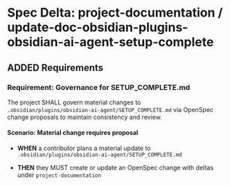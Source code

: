 # Spec Delta: project-documentation / update-doc-obsidian-plugins-obsidian-ai-agent-setup-complete

## ADDED Requirements

### Requirement: Governance for SETUP_COMPLETE.md

The project SHALL govern material changes to `.obsidian/plugins/obsidian-ai-agent/SETUP_COMPLETE.md` via OpenSpec change proposals to maintain consistency and review.

#### Scenario: Material change requires proposal

- **WHEN** a contributor plans a material update to `.obsidian/plugins/obsidian-ai-agent/SETUP_COMPLETE.md`

- **THEN** they MUST create or update an OpenSpec change with deltas under `project-documentation`

